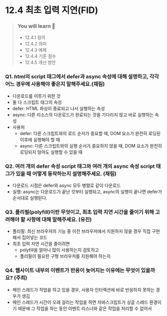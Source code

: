 # 12.4 최초 입력 지연(FID)

> ### You will learn 📝
>
>- 12.4.1 정의
>- 12.4.2 의미
>- 12.4.3 예제
>- 12.4.4 기준 점수
>- 12.4.5 개선 방안


### Q1. html의 script 태그에서 defer과 async 속성에 대해 설명하고, 각각 어느 경우에 사용해야 좋은지 말해주세요.(채림)
- 다운로드를 미루기 위한 것
- 둘 다 스크립트 태그의 속성
- defer: HTML 파싱이 종료되고 나서 실행하는 속성
- async: 다른 리소스의 다운로드가 완료되는 것을 기다리지 않고 바로 실행하는 속성
- 사용처
  - defer: 다른 스크립트와의 로드 순서가 중요할 때, DOM 요소가 완전히 로딩된 이후에 실행해야 할 때
  - async: 다른 스크립트와의 실행 순서가 중요하지 않을 때, DOM 요소가 완전히 로딩되지 않아도 실행할 수 있을 때

### Q2. 여러 개의 defer 속성 script 태그와 여러 개의 async 속성 script 태그가 있을 때 어떻게 동작하는지 설명해주세요. (채림)
- 다운로드 시점은 defer와 async 모두 병렬로 같이 다운로드
- 실행: async는 다운로드가 끝난 것부터 실행되고, async의 실행이 끝나면 defer가 순서대로 실행된다.

### Q3. 폴리필(polyfill)이란 무엇이고, 최초 입력 지연 시간을 줄이기 위해 고려해야 할 사항에 대해 말해주세요. (유진)
- 폴리필: 최신 브라우저의 기능 중 이전 브라우저에서 지원하지 않을 경우 직접 구현해서 집어넣는 코드
- 최초 입력 지연 시간을 줄이려면
  - polyfill을 얼마나 많이 사용하는지 검토하고
  - 폴리필이 필요한 구형 브라우저를 지원해야 하는지

### Q4. 웹사이트 내부의 이벤트가 반응이 늦어지는 이유에는 무엇이 있을까요? (주희)
- 메인 스레드가 작업을 하고 있을 경우, 사용자 인터랙션에 바로 반응하지 못하는 경우가 생김
- 메인 스레드가 시간이 오래 걸리는 작업을 하면 자바스크립트가 싱글 스레드 환경이기 때문에 그 작업을 하는 동안 이벤트 리스너와 같은 작업을 처리할 수 없어서

